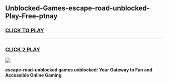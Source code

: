 
## Unblocked-Games-escape-road-unblocked-Play-Free-ptnay
<h3>
<a href="https://premium76.site?title=escape-road-unblocked&ref=18A1">CLICK TO PLAY</a></h3>
<hr>

<h3>
<a href="https://premium76.site?title=escape-road-unblocked&ref=18A1">CLICK 2 PLAY</a>
  
</h3>

<a href="https://premium76.site?title=escape-road-unblocked&ref=18A1"><img src="https://clearcache.store/games.png"></a>


**escape-road-unblocked games unblocked: Your Gateway to Fun and Accessible Online Gaming**
